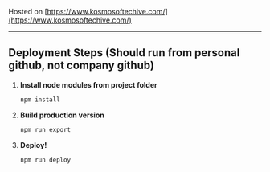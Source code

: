 Hosted on [https://www.kosmosoftechive.com/](https://www.kosmosoftechive.com/)

---

## Deployment Steps (Should run from personal github, not company github)

1. **Install node modules from project folder**

    ```bash
    npm install
    ```

2. **Build production version**

    ```bash
    npm run export
    ```

3. **Deploy!**

    ```bash
    npm run deploy
    ```